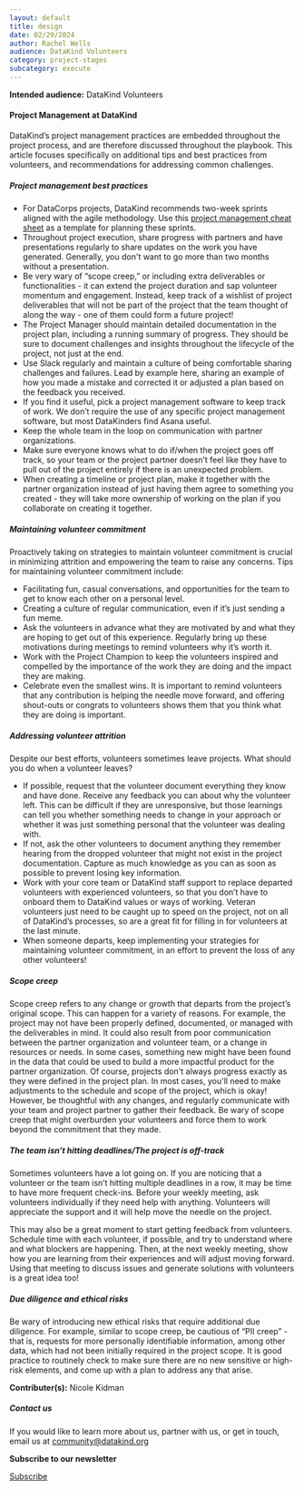 ```yaml
---
layout: default
title: design
date: 02/29/2024
author: Rachel Wells
audience: DataKind Volunteers
category: project-stages
subcategory: execute
---
```





**Intended audience:**
DataKind Volunteers






#### Project Management at DataKind


DataKind’s project management practices are embedded throughout the project process, and are therefore discussed throughout the playbook. This article focuses specifically on additional tips and best practices from volunteers, and recommendations for addressing common challenges.


##### Project management best practices


* For DataCorps projects, DataKind recommends two\-week sprints aligned with the agile methodology. Use this [project management cheat sheet](https://docs.google.com/document/d/10esjbDhoZiC5FNJ6xw3ambwVUTrJ56gtGgn5vQkEwK0/edit) as a template for planning these sprints.
* Throughout project execution, share progress with partners and have presentations regularly to share updates on the work you have generated. Generally, you don't want to go more than two months without a presentation.
* Be very wary of “scope creep,” or including extra deliverables or functionalities \- it can extend the project duration and sap volunteer momentum and engagement. Instead, keep track of a wishlist of project deliverables that will not be part of the project that the team thought of along the way \- one of them could form a future project!
* The Project Manager should maintain detailed documentation in the project plan, including a running summary of progress. They should be sure to document challenges and insights throughout the lifecycle of the project, not just at the end.
* Use Slack regularly and maintain a culture of being comfortable sharing challenges and failures. Lead by example here, sharing an example of how you made a mistake and corrected it or adjusted a plan based on the feedback you received.
* If you find it useful, pick a project management software to keep track of work. We don’t require the use of any specific project management software, but most DataKinders find Asana useful.
* Keep the whole team in the loop on communication with partner organizations.
* Make sure everyone knows what to do if/when the project goes off track, so your team or the project partner doesn’t feel like they have to pull out of the project entirely if there is an unexpected problem.
* When creating a timeline or project plan, make it together with the partner organization instead of just having them agree to something you created \- they will take more ownership of working on the plan if you collaborate on creating it together.


##### Maintaining volunteer commitment


Proactively taking on strategies to maintain volunteer commitment is crucial in minimizing attrition and empowering the team to raise any concerns. Tips for maintaining volunteer commitment include:


* Facilitating fun, casual conversations, and opportunities for the team to get to know each other on a personal level.
* Creating a culture of regular communication, even if it’s just sending a fun meme.
* Ask the volunteers in advance what they are motivated by and what they are hoping to get out of this experience. Regularly bring up these motivations during meetings to remind volunteers why it’s worth it.
* Work with the Project Champion to keep the volunteers inspired and compelled by the importance of the work they are doing and the impact they are making.
* Celebrate even the smallest wins. It is important to remind volunteers that any contribution is helping the needle move forward, and offering shout\-outs or congrats to volunteers shows them that you think what they are doing is important.


##### Addressing volunteer attrition


Despite our best efforts, volunteers sometimes leave projects. What should you do when a volunteer leaves?


* If possible, request that the volunteer document everything they know and have done. Receive any feedback you can about why the volunteer left. This can be difficult if they are unresponsive, but those learnings can tell you whether something needs to change in your approach or whether it was just something personal that the volunteer was dealing with.
* If not, ask the other volunteers to document anything they remember hearing from the dropped volunteer that might not exist in the project documentation. Capture as much knowledge as you can as soon as possible to prevent losing key information.
* Work with your core team or DataKind staff support to replace departed volunteers with experienced volunteers, so that you don’t have to onboard them to DataKind values or ways of working. Veteran volunteers just need to be caught up to speed on the project, not on all of DataKind’s processes, so are a great fit for filling in for volunteers at the last minute.
* When someone departs, keep implementing your strategies for maintaining volunteer commitment, in an effort to prevent the loss of any other volunteers!


##### Scope creep


Scope creep refers to any change or growth that departs from the project’s original scope. This can happen for a variety of reasons. For example, the project may not have been properly defined, documented, or managed with the deliverables in mind. It could also result from poor communication between the partner organization and volunteer team, or a change in resources or needs. In some cases, something new might have been found in the data that could be used to build a more impactful product for the partner organization. Of course, projects don't always progress exactly as they were defined in the project plan. In most cases, you'll need to make adjustments to the schedule and scope of the project, which is okay! However, be thoughtful with any changes, and regularly communicate with your team and project partner to gather their feedback. Be wary of scope creep that might overburden your volunteers and force them to work beyond the commitment that they made. 


##### The team isn’t hitting deadlines/The project is off\-track


Sometimes volunteers have a lot going on. If you are noticing that a volunteer or the team isn’t hitting multiple deadlines in a row, it may be time to have more frequent check\-ins. Before your weekly meeting, ask volunteers individually if they need help with anything. Volunteers will appreciate the support and it will help move the needle on the project.


This may also be a great moment to start getting feedback from volunteers. Schedule time with each volunteer, if possible, and try to understand where and what blockers are happening. Then, at the next weekly meeting, show how you are learning from their experiences and will adjust moving forward. Using that meeting to discuss issues and generate solutions with volunteers is a great idea too!


##### Due diligence and ethical risks


Be wary of introducing new ethical risks that require additional due diligence. For example, similar to scope creep, be cautious of “PII creep” \- that is, requests for more personally identifiable information, among other data, which had not been initially required in the project scope. It is good practice to routinely check to make sure there are no new sensitive or high\-risk elements, and come up with a plan to address any that arise. 



 **Contributer(s):** Nicole Kidman







##### Contact us


If you would like to learn more about us, partner with us, or get in touch, email us at community@datakind.org



 
**Subscribe to our newsletter**
  

[Subscribe](https://www.datakind.org/subscribe/)



